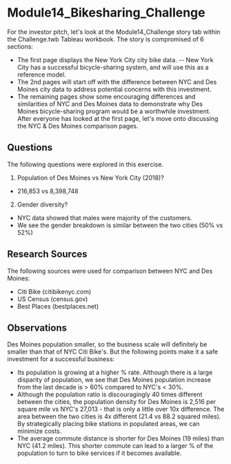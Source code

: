 # Module14_Bikesharing_Challenge
For the investor pitch, let's look at the Module14_Challenge story tab within the Challenge.twb Tableau workbook. 
The story is compromised of 6 sections: 
 - The first page displays the New York City city bike data.
 -- New York City has a successful bicycle-sharing system, and will use this as a reference model. 
 - The 2nd pages will start off with the difference between NYC and Des Moines city data to address potential concerns with this investment.
 - The remaining pages show some encouraging differences and similarities of NYC and Des Moines data to demonstrate why Des Moines bicycle-sharing program would be a worthwhile investment. 
After everyone has looked at the first page, let's move onto discussing the NYC & Des Moines comparison pages.
## Questions
The following questions were explored in this exercise.
1. Population of Des Moines vs New York City (2018)?
- 216,853 vs 8,398,748

2. Gender diversity?
- NYC data showed that males were majority of the customers.
- We see the gender breakdown is similar between the two cities (50% vs 52%)

## Research Sources
The following sources were used for comparison between NYC and Des Moines:
- Citi Bike (citibikenyc.com)
- US Census (census.gov)
- Best Places (bestplaces.net)

## Observations
Des Moines population smaller, so the business scale will definitely be smaller than that of NYC Citi Bike's. But the following points make it a safe investment for a successful business:
 - Its population is growing at a higher % rate. Although there is a large disparity of population, we see that Des Moines population increase from the last decade is > 60% compared to NYC's < 30%. 
 - Although the population ratio is discouragingly 40 times different between the cities, the population density for Des Moines is 2,516 per square mile vs NYC's 27,013 - that is only a little over 10x difference. The area between the two cities is 4x different (21.4	vs 88.2 squared miles). By strategically placing bike stations in populated areas, we can minimize costs.
 - The average commute distance is shorter for Des Moines (19 miles) than NYC (41.2 miles). This shorter commute can lead to a larger % of the population to turn to bike services if it becomes available.

